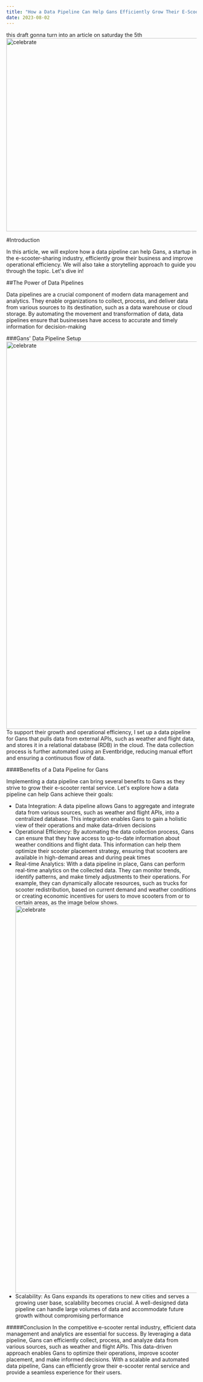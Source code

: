 ```yaml
---
title: "How a Data Pipeline Can Help Gans Efficiently Grow Their E-Scooter Rental Service"
date: 2023-08-02
---
```


this draft gonna turn into an article on saturday the 5th
<img src=https://learn.wbscodingschool.com/wp-content/uploads/2021/06/Screenshot-2021-06-21-at-11.49.21-1024x511.png width=1024 height=511 alt=celebrate align=center>

#Introduction

In this article, we will explore how a data pipeline can help Gans, a startup in the e-scooter-sharing industry, efficiently grow their business and improve operational efficiency.
We will also take a storytelling approach to guide you through the topic. Let's dive in!

##The Power of Data Pipelines

Data pipelines are a crucial component of modern data management and analytics. They enable organizations to collect, process, and deliver data from various sources to its destination, such as a data warehouse or cloud storage. By automating the movement and transformation of data, data pipelines ensure that businesses have access to accurate and timely information for decision-making

###Gans' Data Pipeline Setup
<img src=https://learn.wbscodingschool.com/wp-content/uploads/2021/06/Screenshot-2021-06-16-at-18.54.18.png width=1024 alt=celebrate align=center>
To support their growth and operational efficiency, I set up a data pipeline for Gans that pulls data from external APIs, such as weather and flight data, and stores it in a relational database (RDB) in the cloud. The data collection process is further automated using an Eventbridge, reducing manual effort and ensuring a continuous flow of data.

####Benefits of a Data Pipeline for Gans

Implementing a data pipeline can bring several benefits to Gans as they strive to grow their e-scooter rental service. Let's explore how a data pipeline can help Gans achieve their goals:

- Data Integration: A data pipeline allows Gans to aggregate and integrate data from various sources, such as weather and flight APIs, into a centralized database. This integration enables Gans to gain a holistic view of their operations and make data-driven decisions
- Operational Efficiency: By automating the data collection process, Gans can ensure that they have access to up-to-date information about weather conditions and flight data. This information can help them optimize their scooter placement strategy, ensuring that scooters are available in high-demand areas and during peak times
- Real-time Analytics: With a data pipeline in place, Gans can perform real-time analytics on the collected data. They can monitor trends, identify patterns, and make timely adjustments to their operations. For example, they can dynamically allocate resources, such as trucks for scooter redistribution, based on current demand and weather conditions or creating economic incentives for users to move scooters from or to certain areas, as the image below shows.
  <img src=https://learn.wbscodingschool.com/wp-content/uploads/2021/06/IMG_AAA09BC178E4-1-e1624268536991.jpeg width=1024 alt=celebrate align=center>
- Scalability: As Gans expands its operations to new cities and serves a growing user base, scalability becomes crucial. A well-designed data pipeline can handle large volumes of data and accommodate future growth without compromising performance

#####Conclusion
In the competitive e-scooter rental industry, efficient data management and analytics are essential for success. By leveraging a data pipeline, Gans can efficiently collect, process, and analyze data from various sources, such as weather and flight APIs. This data-driven approach enables Gans to optimize their operations, improve scooter placement, and make informed decisions. With a scalable and automated data pipeline, Gans can efficiently grow their e-scooter rental service and provide a seamless experience for their users.

